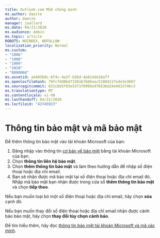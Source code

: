 ```yaml
---
title: Outlook.com MSA chứng minh
ms.author: daeite
author: daeite
manager: joallard
ms.date: 04/21/2020
ms.audience: Admin
ms.topic: article
ROBOTS: NOINDEX, NOFOLLOW
localization_priority: Normal
ms.custom:
- "1006"
- "1008"
- "1009"
- "1010"
- "8000060"
ms.assetid: a4403b0c-6f4c-4e2f-b3bd-4e814de10aff
ms.openlocfilehash: 79fcfdd0bd7336167b06aac5180411fede3e3607
ms.sourcegitcommit: 631cbb5f03e5371f0995e976536d24e9d13746c3
ms.translationtype: MT
ms.contentlocale: vi-VN
ms.lasthandoff: 04/22/2020
ms.locfileid: "43745923"
---
```

# <a name="security-info-and-security-codes"></a>Thông tin bảo mật và mã bảo mật

Để thêm thông tin bảo mật vào tài khoản Microsoft của bạn:

1. Đăng nhập vào thông tin [cơ bản về bảo mật](https://account.microsoft.com/security) bằng tài khoản Microsoft của bạn.
1. Chọn **thông tin liên hệ bảo mật**.
1. Chọn **thêm thông tin bảo mật** và làm theo hướng dẫn để nhập số điện thoại hoặc địa chỉ email.
1. Bạn sẽ nhận được mã bảo mật tại số điện thoại hoặc địa chỉ email đó. Nhập mã bảo mật bạn nhận được trong cửa sổ **thêm thông tin bảo mật** và chọn **tiếp theo**.

Nếu bạn muốn loại bỏ một số điện thoại hoặc địa chỉ email, hãy chọn **xóa** cạnh đó.

Nếu bạn muốn thay đổi số điện thoại hoặc địa chỉ email nhận được cảnh báo bảo mật, hãy chọn **thay đổi tùy chọn cảnh báo**.

Để tìm hiểu thêm, hãy đọc [thông tin bảo mật tài khoản Microsoft và mã xác minh](https://support.microsoft.com/help/12428/).